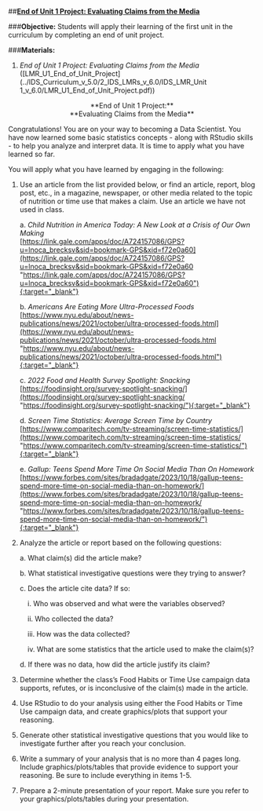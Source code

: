 ##**<u>End of Unit 1 Project: Evaluating Claims from the Media</u>**

###**Objective:**
Students will apply their learning of the first unit in the curriculum by completing an end of unit project.

###**Materials:**
1. *End of Unit 1 Project: Evaluating Claims from the Media* ([LMR_U1_End_of_Unit_Project](../IDS_Curriculum_v_5.0/2_IDS_LMRs_v_6.0/IDS_LMR_Unit 1_v_6.0/LMR_U1_End_of_Unit_Project.pdf))

<center>**End of Unit 1 Project:**</center>

<center>**Evaluating Claims from the Media**</center>

Congratulations! You are on your way to becoming a Data Scientist. You have now learned some basic
statistics concepts - along with RStudio skills - to help you analyze and interpret data. It is time to apply
what you have learned so far.

You will apply what you have learned by engaging in the following:

1. Use an article from the list provided below, or find an article, report, blog post, etc., in a
magazine, newspaper, or other media related to the topic of nutrition or time use that makes a
claim. Use an article we have not used in class.

    a. *Child Nutrition in America Today: A New Look at a Crisis of Our Own Making*<br>
    [https://link.gale.com/apps/doc/A724157086/GPS?u=lnoca_brecksv&sid=bookmark-GPS&xid=f72e0a60](https://link.gale.com/apps/doc/A724157086/GPS?u=lnoca_brecksv&sid=bookmark-GPS&xid=f72e0a60 "https://link.gale.com/apps/doc/A724157086/GPS?u=lnoca_brecksv&sid=bookmark-GPS&xid=f72e0a60"){:target="_blank"}    

    b. *Americans Are Eating More Ultra-Processed Foods*<br> 
    [https://www.nyu.edu/about/news-publications/news/2021/october/ultra-processed-foods.html](https://www.nyu.edu/about/news-publications/news/2021/october/ultra-processed-foods.html "https://www.nyu.edu/about/news-publications/news/2021/october/ultra-processed-foods.html"){:target="_blank"}

    c. *2022 Food and Health Survey Spotlight: Snacking*<br>
    [https://foodinsight.org/survey-spotlight-snacking/](https://foodinsight.org/survey-spotlight-snacking/ "https://foodinsight.org/survey-spotlight-snacking/"){:target="_blank"}    

    d. *Screen Time Statistics: Average Screen Time by Country*<br> [https://www.comparitech.com/tv-streaming/screen-time-statistics/](https://www.comparitech.com/tv-streaming/screen-time-statistics/ "https://www.comparitech.com/tv-streaming/screen-time-statistics/"){:target="_blank"}
    

    e. *Gallup: Teens Spend More Time On Social Media Than On Homework*<br>
    [https://www.forbes.com/sites/bradadgate/2023/10/18/gallup-teens-spend-more-time-on-social-media-than-on-homework/](https://www.forbes.com/sites/bradadgate/2023/10/18/gallup-teens-spend-more-time-on-social-media-than-on-homework/ "https://www.forbes.com/sites/bradadgate/2023/10/18/gallup-teens-spend-more-time-on-social-media-than-on-homework/"){:target="_blank"}    

2. Analyze the article or report based on the following questions:

    a. What claim(s) did the article make?

    b. What statistical investigative questions were they trying to answer?

    c. Does the article cite data? If so:

    &nbsp;&nbsp;&nbsp;&nbsp;i. Who was observed and what were the variables observed?

    &nbsp;&nbsp;&nbsp;&nbsp;ii. Who collected the data?

    &nbsp;&nbsp;&nbsp;&nbsp;iii. How was the data collected?

    &nbsp;&nbsp;&nbsp;&nbsp;iv. What are some statistics that the article used to make the claim(s)?

    d. If there was no data, how did the article justify its claim?

3. Determine whether the class’s Food Habits or Time Use campaign data supports, refutes, or is
inconclusive of the claim(s) made in the article.

4. Use RStudio to do your analysis using either the Food Habits or Time Use campaign data, and
create graphics/plots that support your reasoning.

5. Generate other statistical investigative questions that you would like to investigate further after you reach your
conclusion.

6. Write a summary of your analysis that is no more than 4 pages long. Include graphics/plots/tables
that provide evidence to support your reasoning. Be sure to include everything in items 1-5.

7. Prepare a 2-minute presentation of your report. Make sure you refer to your graphics/plots/tables
during your presentation.